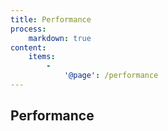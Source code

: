 ```yaml
---
title: Performance
process:
    markdown: true
content:
    items:
        -
            '@page': /performance
---
```


## Performance